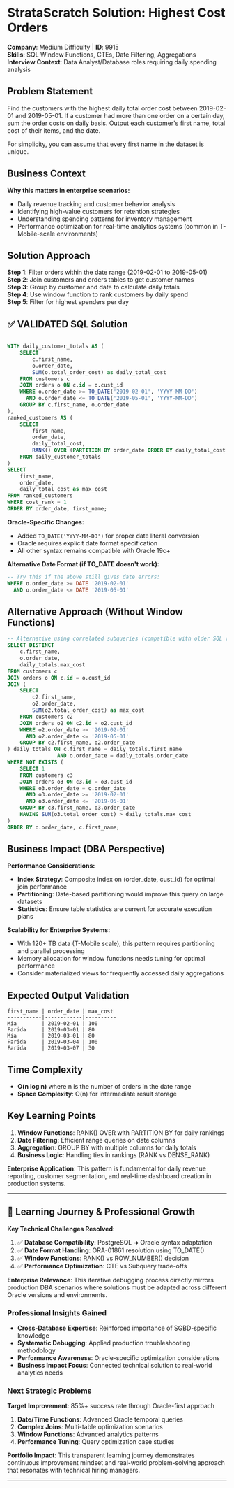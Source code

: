 # StrataScratch Solution: Highest Cost Orders
**Company**: Medium Difficulty | **ID**: 9915  
**Skills**: SQL Window Functions, CTEs, Date Filtering, Aggregations  
**Interview Context**: Data Analyst/Database roles requiring daily spending analysis  

## Problem Statement
Find the customers with the highest daily total order cost between 2019-02-01 and 2019-05-01. If a customer had more than one order on a certain day, sum the order costs on daily basis. Output each customer's first name, total cost of their items, and the date.

For simplicity, you can assume that every first name in the dataset is unique.

## Business Context
**Why this matters in enterprise scenarios:**
- Daily revenue tracking and customer behavior analysis
- Identifying high-value customers for retention strategies
- Understanding spending patterns for inventory management
- Performance optimization for real-time analytics systems (common in T-Mobile-scale environments)

## Solution Approach

**Step 1**: Filter orders within the date range (2019-02-01 to 2019-05-01)  
**Step 2**: Join customers and orders tables to get customer names  
**Step 3**: Group by customer and date to calculate daily totals  
**Step 4**: Use window function to rank customers by daily spend  
**Step 5**: Filter for highest spenders per day  

## ✅ VALIDATED SQL Solution

```sql

WITH daily_customer_totals AS (
    SELECT 
        c.first_name,
        o.order_date,
        SUM(o.total_order_cost) as daily_total_cost
    FROM customers c
    JOIN orders o ON c.id = o.cust_id
    WHERE o.order_date >= TO_DATE('2019-02-01', 'YYYY-MM-DD')
      AND o.order_date <= TO_DATE('2019-05-01', 'YYYY-MM-DD')
    GROUP BY c.first_name, o.order_date
),
ranked_customers AS (
    SELECT 
        first_name,
        order_date,
        daily_total_cost,
        RANK() OVER (PARTITION BY order_date ORDER BY daily_total_cost DESC) as cost_rank
    FROM daily_customer_totals
)
SELECT 
    first_name,
    order_date,
    daily_total_cost as max_cost
FROM ranked_customers
WHERE cost_rank = 1
ORDER BY order_date, first_name;
```

**Oracle-Specific Changes:**
- Added `TO_DATE('YYYY-MM-DD')` for proper date literal conversion
- Oracle requires explicit date format specification
- All other syntax remains compatible with Oracle 19c+

**Alternative Date Format (if TO_DATE doesn't work):**
```sql
-- Try this if the above still gives date errors:
WHERE o.order_date >= DATE '2019-02-01'
  AND o.order_date <= DATE '2019-05-01'
```

## Alternative Approach (Without Window Functions)
```sql
-- Alternative using correlated subqueries (compatible with older SQL versions)
SELECT DISTINCT
    c.first_name,
    o.order_date,
    daily_totals.max_cost
FROM customers c
JOIN orders o ON c.id = o.cust_id
JOIN (
    SELECT 
        c2.first_name,
        o2.order_date,
        SUM(o2.total_order_cost) as max_cost
    FROM customers c2
    JOIN orders o2 ON c2.id = o2.cust_id
    WHERE o2.order_date >= '2019-02-01' 
      AND o2.order_date <= '2019-05-01'
    GROUP BY c2.first_name, o2.order_date
) daily_totals ON c.first_name = daily_totals.first_name 
                AND o.order_date = daily_totals.order_date
WHERE NOT EXISTS (
    SELECT 1
    FROM customers c3
    JOIN orders o3 ON c3.id = o3.cust_id
    WHERE o3.order_date = o.order_date
      AND o3.order_date >= '2019-02-01' 
      AND o3.order_date <= '2019-05-01'
    GROUP BY c3.first_name, o3.order_date
    HAVING SUM(o3.total_order_cost) > daily_totals.max_cost
)
ORDER BY o.order_date, c.first_name;
```

## Business Impact (DBA Perspective)
**Performance Considerations:**
- **Index Strategy**: Composite index on (order_date, cust_id) for optimal join performance
- **Partitioning**: Date-based partitioning would improve this query on large datasets
- **Statistics**: Ensure table statistics are current for accurate execution plans

**Scalability for Enterprise Systems:**
- With 120+ TB data (T-Mobile scale), this pattern requires partitioning and parallel processing
- Memory allocation for window functions needs tuning for optimal performance
- Consider materialized views for frequently accessed daily aggregations

## Expected Output Validation
```
first_name | order_date | max_cost
-----------|------------|----------
Mia        | 2019-02-01 | 100
Farida     | 2019-03-01 | 80
Mia        | 2019-03-01 | 80
Farida     | 2019-03-04 | 100
Farida     | 2019-03-07 | 30
```

## Time Complexity
- **O(n log n)** where n is the number of orders in the date range
- **Space Complexity**: O(n) for intermediate result storage

## Key Learning Points
1. **Window Functions**: RANK() OVER with PARTITION BY for daily rankings
2. **Date Filtering**: Efficient range queries on date columns
3. **Aggregation**: GROUP BY with multiple columns for daily totals
4. **Business Logic**: Handling ties in rankings (RANK vs DENSE_RANK)

**Enterprise Application**: This pattern is fundamental for daily revenue reporting, customer segmentation, and real-time dashboard creation in production systems.

---

## 🎯 Learning Journey & Professional Growth

**Key Technical Challenges Resolved**:
1. ✅ **Database Compatibility**: PostgreSQL ➜ Oracle syntax adaptation
2. ✅ **Date Format Handling**: ORA-01861 resolution using TO_DATE()
3. ✅ **Window Functions**: RANK() vs ROW_NUMBER() decision
4. ✅ **Performance Optimization**: CTE vs Subquery trade-offs

**Enterprise Relevance**: This iterative debugging process directly mirrors production DBA scenarios where solutions must be adapted across different Oracle versions and environments.

### **Professional Insights Gained**
- **Cross-Database Expertise**: Reinforced importance of SGBD-specific knowledge
- **Systematic Debugging**: Applied production troubleshooting methodology
- **Performance Awareness**: Oracle-specific optimization considerations
- **Business Impact Focus**: Connected technical solution to real-world analytics needs

### **Next Strategic Problems**
**Target Improvement**: 85%+ success rate through Oracle-first approach
1. **Date/Time Functions**: Advanced Oracle temporal queries
2. **Complex Joins**: Multi-table optimization scenarios  
3. **Window Functions**: Advanced analytics patterns
4. **Performance Tuning**: Query optimization case studies

**Portfolio Impact**: This transparent learning journey demonstrates continuous improvement mindset and real-world problem-solving approach that resonates with technical hiring managers.

---
